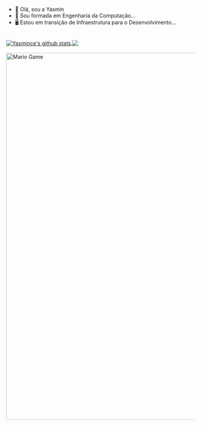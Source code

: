 - 👋 Olá, sou a Yasmin
- 📕 Sou formada em Engenharia da Computação...
- 🖥️ Estou em transição de Infraestrutura para o Desenvolvimento...


<br>
<!--
![Shubhamdeep's github stats](https://github-readme-stats.vercel.app/api?username=TheDudeThatCode&show_icons=true&hide_border=true)
-->


<a href="https://github.com/yasmince">
 <img align="center" src="https://github-readme-stats.vercel.app/api?username=yasmince&show_icons=true&theme=dark&line_height=33" alt="Yasmince's github stats"/>
</a>

<a href="https://github.com/yasmince">
  <img align="center" src="https://github-readme-stats.vercel.app/api/top-langs/?username=yasmince&theme=dark&hide_langs_below=1" />
</a>

<br>

<br>
<!--
![Shubhamdeep's github stats](https://github-readme-stats.vercel.app/api?username=TheDudeThatCode&show_icons=true&hide_border=true)
-->

<img src="https://github.com/TheDudeThatCode/TheDudeThatCode/blob/master/Assets/Mario_Gameplay.gif" alt="Mario Game" width="980">

<br>


<!---
yasmince/yasmince is a ✨ special ✨ repository because its `README.md` (this file) appears on your GitHub profile.
You can click the Preview link to take a look at your changes.
--->
